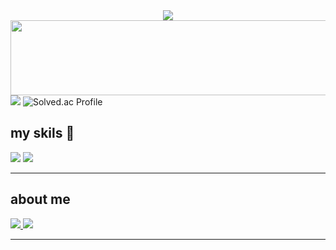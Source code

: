 <div align=center>
	<img src="https://capsule-render.vercel.app/api?type=waving&color=gradient&height=200&section=header&text=Yongj%20Github!&fontSize=90" />	
</div>

<a href="https://github.com/devxb/gitanimals">
  <img
    src="https://render.gitanimals.org/lines/Yongjin081002?pet-id=649054095707199053"
    width="600"
    height="120"
  />
</a>
    <div display="flex" flex-direction="column">
      <img src='https://github-readme-stats.vercel.app/api/top-langs/?username=Yongjin081002&theme=blue-green'>
      <img src="http://mazassumnida.wtf/api/v2/generate_badge?boj=dgsw1407" alt="Solved.ac Profile">
    </div>
    
## my skils 👋
  <p></p>
        <img src='https://skillicons.dev/icons?i=js,html,css,react,vue,)](https://skillicons.dev'>
        <img src='https://skillicons.dev/icons?i=python,github,c alt="C Language")](https://skillicons.dev'>
    </div>
    <hr>
    
   <h2>about me </h2>
    <a href='https://www.instagram.com/kimu_yj/'>
       <img src='https://skillicons.dev/icons?i=instagram,)](https://skillicons.dev'>
    </a>
    <a href='https://yong08.notion.site/451eba842c3441cc97c5a7f49f511cbe?pvs=4'>
      <img src='https://skillicons.dev/icons?i=notion,)](https://skillicons.dev'>
    </a>
    <hr>
    <br>
    <br>


